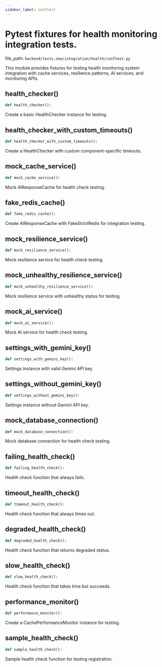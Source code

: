 ```yaml
---
sidebar_label: conftest
---
```


# Pytest fixtures for health monitoring integration tests.

  file_path: `backend/tests.new/integration/health/conftest.py`

This module provides fixtures for testing health monitoring system integration
with cache services, resilience patterns, AI services, and monitoring APIs.

## health_checker()

```python
def health_checker():
```

Create a basic HealthChecker instance for testing.

## health_checker_with_custom_timeouts()

```python
def health_checker_with_custom_timeouts():
```

Create a HealthChecker with custom component-specific timeouts.

## mock_cache_service()

```python
def mock_cache_service():
```

Mock AIResponseCache for health check testing.

## fake_redis_cache()

```python
def fake_redis_cache():
```

Create AIResponseCache with FakeStrictRedis for integration testing.

## mock_resilience_service()

```python
def mock_resilience_service():
```

Mock resilience service for health check testing.

## mock_unhealthy_resilience_service()

```python
def mock_unhealthy_resilience_service():
```

Mock resilience service with unhealthy status for testing.

## mock_ai_service()

```python
def mock_ai_service():
```

Mock AI service for health check testing.

## settings_with_gemini_key()

```python
def settings_with_gemini_key():
```

Settings instance with valid Gemini API key.

## settings_without_gemini_key()

```python
def settings_without_gemini_key():
```

Settings instance without Gemini API key.

## mock_database_connection()

```python
def mock_database_connection():
```

Mock database connection for health check testing.

## failing_health_check()

```python
def failing_health_check():
```

Health check function that always fails.

## timeout_health_check()

```python
def timeout_health_check():
```

Health check function that always times out.

## degraded_health_check()

```python
def degraded_health_check():
```

Health check function that returns degraded status.

## slow_health_check()

```python
def slow_health_check():
```

Health check function that takes time but succeeds.

## performance_monitor()

```python
def performance_monitor():
```

Create a CachePerformanceMonitor instance for testing.

## sample_health_check()

```python
def sample_health_check():
```

Sample health check function for testing registration.
